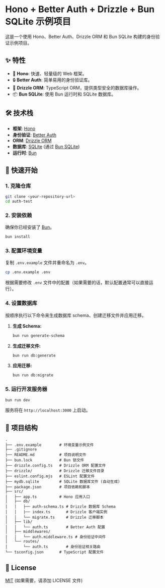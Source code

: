 # Hono + Better Auth + Drizzle + Bun SQLite 示例项目

这是一个使用 Hono、Better Auth、Drizzle ORM 和 Bun SQLite 构建的身份验证示例项目。

## ✨ 特性

*   🚀 **Hono**: 快速、轻量级的 Web 框架。
*   🔒 **Better Auth**: 简单易用的身份验证库。
*   🐘 **Drizzle ORM**: TypeScript ORM，提供类型安全的数据库操作。
*   📦 **Bun SQLite**: 使用 Bun 运行时和 SQLite 数据库。

## 🛠️ 技术栈

*   **框架**: [Hono](https://hono.dev/)
*   **身份验证**: [Better Auth](https://github.com/pilcrowonpaper/better-auth)
*   **ORM**: [Drizzle ORM](https://orm.drizzle.team/)
*   **数据库**: [SQLite](https://www.sqlite.org/index.html) (通过 [Bun SQLite](https://bun.sh/docs/api/sqlite))
*   **运行时**: [Bun](https://bun.sh/)

## 🚀 快速开始

### 1. 克隆仓库

```bash
git clone <your-repository-url>
cd auth-test
```

### 2. 安装依赖

确保你已经安装了 [Bun](https://bun.sh/)。

```bash
bun install
```

### 3. 配置环境变量

复制 `.env.example` 文件并重命名为 `.env`。

```bash
cp .env.example .env
```

根据需要修改 `.env` 文件中的配置（如果需要的话，默认配置通常可以直接运行）。

### 4. 设置数据库

按顺序执行以下命令来生成数据库 schema、创建迁移文件并应用迁移。

1.  **生成 Schema:**
    ```bash
    bun run generate-schema
    ```

2.  **生成迁移文件:**
    ```bash
    bun run db:generate
    ```

3.  **应用迁移:**
    ```bash
    bun run db:migrate
    ```

### 5. 运行开发服务器

```bash
bun run dev
```

服务将在 `http://localhost:3000` 上启动。

## 📁 项目结构

```
.
├── .env.example        # 环境变量示例文件
├── .gitignore
├── README.md           # 项目说明文件
├── bun.lock            # Bun 锁文件
├── drizzle.config.ts   # Drizzle ORM 配置文件
├── drizzle/            # Drizzle 迁移文件目录
├── eslint.config.mjs   # ESLint 配置文件
├── mydb.sqlite         # SQLite 数据库文件 (自动生成)
├── package.json        # 项目依赖和脚本
├── src/
│   ├── app.ts          # Hono 应用入口
│   ├── db/
│   │   ├── auth-schema.ts # Drizzle 数据库 Schema
│   │   ├── index.ts       # Drizzle 客户端实例
│   │   └── migrate.ts     # Drizzle 迁移脚本
│   ├── lib/
│   │   └── auth.ts        # Better Auth 配置
│   ├── middlewares/
│   │   └── auth.middleware.ts # 身份验证中间件
│   └── routes/
│       └── auth.ts        # 身份验证相关路由
└── tsconfig.json       # TypeScript 配置文件
```

## 📜 License

[MIT](./LICENSE) (如果需要，请添加 LICENSE 文件)

